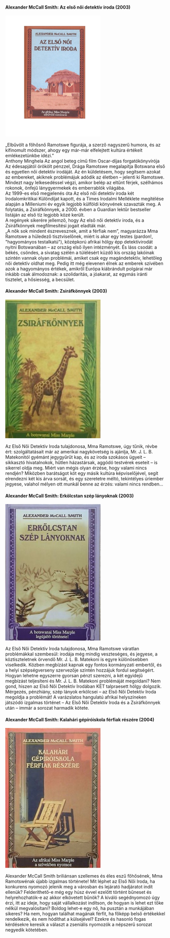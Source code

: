 #### <a name="id_921">Alexander McCall Smith: Az első női detektív iroda (2003)</a>
<img src="https://github.com/BercziSandor/calibre_lib/raw/main/Alexander%20McCall%20Smith/Az%20elso%20noi%20detektiv%20iroda%20%28Az%20Elso%20%28921%29/cover.jpg" alt="cover" width="300"/>

<div>
<p>„Elbűvölt ​a főhősnő Ramotswe figurája, a szerző nagyszerű humora, és az kifinomult módszer, ahogy egy már-már elfelejtett kultúra értékeit emlékezetünkbe idézi.”<br>Anthony Minghela Az angol beteg című film Oscar-díjas forgatókönyvírója<br>Az édesapjától örökölt pénzzel, Drága Ramotswe megalapítja Botswana első és egyetlen női detektív irodáját. Az én küldetésem, hogy segítsem azokat az embereket, akiknek problémájuk adódik az életben – jelenti ki Ramotswe. Mindezt nagy lelkesedéssel végzi, amikor belép az eltűnt férjek, szélhámos rokonok, önfejű lánygyermekek és emberrablók világába.<br>Az 1999-es első megjelenés óta Az első női detektív iroda két Irodalomkritikai Különdíjat kapott, és a Times Irodalmi Melléklete megítélése alapján a Milleniumi év egyik legjobb külföldi könyvének szavazták meg. A folytatás, a Zsiráfkönnyek, a 2000. évben a Guardian lektűr bestseller listáján az első tíz legjobb közé került.<br>A regények sikerére jellemző, hogy Az első női detektív iroda, és a Zsiráfkönnyek megfilmesítési jogait eladták már.<br>„A nők sok mindent észrevesznek, amit a férfiak nem”, magyarázza Mma Ramotswe a hüledező tisztviselőnek, miért is akar egy testes (pardon!, "hagyományos testalkatú"), középkorú afrikai hölgy épp detektívirodát nyitni Botswanában – az ország első ilyen intézményét. És láss csodát: a békés, csöndes, a sivatag szélén a túlélésért küzdő kis ország lakóinak szintén vannak olyan problémái, amiket csak egy magándetektív, lehetőleg női detektív oldhat meg. Pedig itt még elevenen élnek az emberek szívében azok a hagyományos értékek, amikről Európa kiábrándult polgárai már inkább csak álmodoznak: a szolidaritás, a jóakarat, az egymás iránti tisztelet, a hősiesség, a becsület.</p></div>

#### <a name="id_920">Alexander McCall Smith: Zsiráfkönnyek (2003)</a>
<img src="https://github.com/BercziSandor/calibre_lib/raw/main/Alexander%20McCall%20Smith/Zsirafkonnyek%20%28920%29/cover.jpg" alt="cover" width="300"/>

<div>
<p>Az Első Női Detektív Iroda tulajdonosa, Mma Ramotswe, úgy tűnik, révbe ért: szolgáltatásait már az amerikai nagykövetség is ajánlja, Mr. J. L. B. Matekonitól gyémánt jegygyűrűt kap, és az iroda szokásos ügyeit – sikkasztó hivatalnokok, hűtlen házastársak, aggódó testvérek eseteit – is sikerrel oldja meg. Miért van mégis olyan érzése, hogy valami nincs rendjén? Miközben barátságot köt egy másik kultúra képviselőjével, segít elrendezni két kis árva sorsát, és egy szeretetre méltó, tekintélyes úriember jegyese, valahol mélyen ott munkál benne az érzés: valami nincs rendben…</p></div>

#### <a name="id_918">Alexander McCall Smith: Erkölcstan szép lányoknak (2003)</a>
<img src="https://github.com/BercziSandor/calibre_lib/raw/main/Alexander%20McCall%20Smith/Erkolcstan%20Szep%20Lanyoknak%20%28918%29/cover.jpg" alt="cover" width="300"/>

<div>
<p>Az Első Női Detektív Iroda tulajdonosa, Mma Ramotswe váratlan problémákkal szembesül: irodája még mindig veszteséges, és jegyese, a köztiszteletnek örvendő Mr. J. L. B. Matekoni is egyre különösebben viselkedik. Közben megbízást kapnak egy fontos kormányzati embertől, és a helyi szépségverseny szervezője szintén hozzájuk fordul segítségért. Hogyan lehetne egyszerre gyorsan pénzt szerezni, a két egyidejű megbízást teljesíteni és Mr. J. L. B. Matekoni problémáját megoldani? Nem gond, hiszen az Első Női Detektív Irodában KÉT talpraesett hölgy dolgozik. Mérgezés, pénzhiány, szép lányok erkölcsei – az Első Női Detektív Iroda megoldja a problémát! A varázslatos hangulatú afrikai helyszíneken játszódó izgalmas történet – Az Első Női Detektív Iroda és a Zsiráfkönnyek után – immár a sorozat harmadik kötete.</p></div>

#### <a name="id_919">Alexander McCall Smith: Kalahári gépíróiskola férfiak részére (2004)</a>
<img src="https://github.com/BercziSandor/calibre_lib/raw/main/Alexander%20McCall%20Smith/Kalahari%20gepiroiskola%20ferfiak%20resze%20%28919%29/cover.jpg" alt="cover" width="300"/>

<div>
<p>Alexander McCall Smith briliánsan szellemes és éles eszű főhősének, Mma Ramotswénak újabb izgalmas története! Mit léphet az Első Női Iroda, ha konkurens nyomozó jelenik meg a városban és lejárató hadjáratot indít ellenük? Felderíthető-e még egy húsz évvel ezelőtt történt bűneset és helyrehozhatók-e az akkor elkövetett bűnök? A kiváló segédnyomozó úgy érzi, itt az ideje, hogy saját vállalkozást indítson, de hogyan is lehet ezt tőke nélkül megvalósítani? Boldog lehet-e egy nő, ha pusztán a munkájában sikeres? Ha nem, hogyan találhat magának férfit, ha főképp belső értékekkel rendelkezik, és nem hódíthat a külsejével? Ezekre és hasonló fogas kérdésekre keresik a választ a zseniális nyomozók a népszerű sorozat negyedik kötetében.</p></div>

